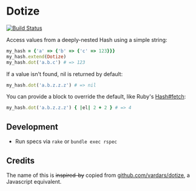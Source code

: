 # Dotize

[![Build Status](https://travis-ci.org/odlp/dotize.svg?branch=master)](https://travis-ci.org/odlp/dotize)

Access values from a deeply-nested Hash using a simple string:

```ruby
my_hash = {'a' => {'b' => {'c' => 123}}}
my_hash.extend(Dotize)
my_hash.dot('a.b.c') # => 123
```

If a value isn't found, nil is returned by default:

```ruby
my_hash.dot('a.b.z.z.z') # => nil
```

You can provide a block to override the default, like Ruby's [Hash#fetch](http://ruby-doc.org/core-2.3.0/Hash.html#method-i-fetch):

```ruby
my_hash.dot('a.b.z.z.z') { |el| 2 + 2 } # => 4
```

## Development

- Run specs via `rake` or `bundle exec rspec`

## Credits

The name of this is ~~inspired-by~~ copied from [github.com/vardars/dotize](https://github.com/vardars/dotize), a Javascript equivalent.
